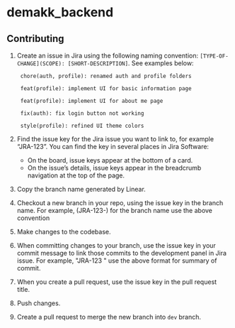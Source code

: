
# demakk_backend

## Contributing

1. Create an issue in Jira using the following naming convention:
`[TYPE-OF-CHANGE](SCOPE): [SHORT-DESCRIPTION]`. See examples below:

        chore(auth, profile): renamed auth and profile folders
        
        feat(profile): implement UI for basic information page
        
        feat(profile): implement UI for about me page
        
        fix(auth): fix login button not working
        
        style(profile): refined UI theme colors
2. Find the issue key for the Jira issue you want to link to, for example “JRA-123”. You can find the key in several places in Jira Software:
   - On the board, issue keys appear at the bottom of a card.
   - On the issue’s details, issue keys appear in the breadcrumb navigation at the top of the page.
3. Copy the branch name generated by Linear.
4. Checkout a new branch in your repo, using the issue key in the branch name. For example, (JRA-123-<branch-name>) for the branch name use the above convention
5. Make changes to the codebase.
6. When committing changes to your branch, use the issue key in your commit message to link those commits to the development panel in Jira issue. For example, "JRA-123 <summary-of-commit>" use the above format for summary of commit.
7. When you create a pull request, use the issue key in the pull request title.
8. Push changes.
9. Create a pull request to merge the new branch into `dev` branch.
